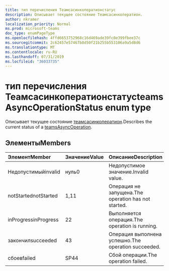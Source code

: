 ```yaml
---
title: тип перечисления Теамсасинкоператионстатус
description: Описывает текущее состояние Теамсасинкоператион.
author: nkramer
localization_priority: Normal
ms.prod: microsoft-teams
doc_type: enumPageType
ms.openlocfilehash: 4ffd6653752968c16d469ade39fc0e399fbee37c
ms.sourcegitcommit: 2c62457e57467b8d50f21b255b553106a9a5d8d6
ms.translationtype: MT
ms.contentlocale: ru-RU
ms.lasthandoff: 07/31/2019
ms.locfileid: "36033735"
---
```

# <a name="teamsasyncoperationstatus-enum-type"></a><span data-ttu-id="d2df8-103">тип перечисления Теамсасинкоператионстатус</span><span class="sxs-lookup"><span data-stu-id="d2df8-103">teamsAsyncOperationStatus enum type</span></span>



<span data-ttu-id="d2df8-104">Описывает текущее состояние [теамсасинкоператион](teamsasyncoperation.md).</span><span class="sxs-lookup"><span data-stu-id="d2df8-104">Describes the current status of a [teamsAsyncOperation](teamsasyncoperation.md).</span></span>

## <a name="members"></a><span data-ttu-id="d2df8-105">Элементы</span><span class="sxs-lookup"><span data-stu-id="d2df8-105">Members</span></span>

| <span data-ttu-id="d2df8-106">Элемент</span><span class="sxs-lookup"><span data-stu-id="d2df8-106">Member</span></span> | <span data-ttu-id="d2df8-107">Значение</span><span class="sxs-lookup"><span data-stu-id="d2df8-107">Value</span></span>| <span data-ttu-id="d2df8-108">Описание</span><span class="sxs-lookup"><span data-stu-id="d2df8-108">Description</span></span> |
|:---------------|:--------|:----------|
|<span data-ttu-id="d2df8-109">Недопустимый</span><span class="sxs-lookup"><span data-stu-id="d2df8-109">invalid</span></span>|<span data-ttu-id="d2df8-110">нуль</span><span class="sxs-lookup"><span data-stu-id="d2df8-110">0</span></span>|<span data-ttu-id="d2df8-111">Недопустимое значение.</span><span class="sxs-lookup"><span data-stu-id="d2df8-111">Invalid value.</span></span>|
|<span data-ttu-id="d2df8-112">notStarted</span><span class="sxs-lookup"><span data-stu-id="d2df8-112">notStarted</span></span>|<span data-ttu-id="d2df8-113">1,1</span><span class="sxs-lookup"><span data-stu-id="d2df8-113">1</span></span>|<span data-ttu-id="d2df8-114">Операция не запущена.</span><span class="sxs-lookup"><span data-stu-id="d2df8-114">The operation has not started.</span></span>|
|<span data-ttu-id="d2df8-115">inProgress</span><span class="sxs-lookup"><span data-stu-id="d2df8-115">inProgress</span></span>|<span data-ttu-id="d2df8-116">2</span><span class="sxs-lookup"><span data-stu-id="d2df8-116">2</span></span>|<span data-ttu-id="d2df8-117">Выполняется операция.</span><span class="sxs-lookup"><span data-stu-id="d2df8-117">The operation is running.</span></span>|
|<span data-ttu-id="d2df8-118">закончил</span><span class="sxs-lookup"><span data-stu-id="d2df8-118">succeeded</span></span>|<span data-ttu-id="d2df8-119">4</span><span class="sxs-lookup"><span data-stu-id="d2df8-119">3</span></span>|<span data-ttu-id="d2df8-120">Операция выполнена успешно.</span><span class="sxs-lookup"><span data-stu-id="d2df8-120">The operation succeeded.</span></span>|
|<span data-ttu-id="d2df8-121">сбоев</span><span class="sxs-lookup"><span data-stu-id="d2df8-121">failed</span></span>|<span data-ttu-id="d2df8-122">SP4</span><span class="sxs-lookup"><span data-stu-id="d2df8-122">4</span></span>|<span data-ttu-id="d2df8-123">Сбой операции.</span><span class="sxs-lookup"><span data-stu-id="d2df8-123">The operation failed.</span></span>|
